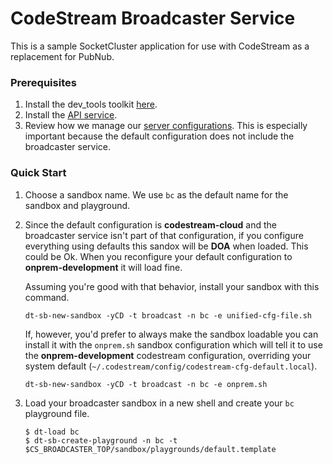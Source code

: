 # CodeStream Broadcaster Service

This is a sample SocketCluster application for use with CodeStream
as a replacement for PubNub.

### Prerequisites
1. Install the dev_tools toolkit
   [here](https://github.com/teamcodestream/dev_tools).
1. Install the [API service](https://github.com/teamcodestream/api_service).
1. Review how we manage our [server configurations](README.unified-cfg-file.md).
   This is especially important because the default configuration does not
   include the broadcaster service.

### Quick Start

1. Choose a sandbox name. We use `bc` as the default name for the sandbox and
   playground.

1. Since the default configuration is **codestream-cloud** and the broadcaster
   service isn't part of that configuration, if you configure everything using
   defaults this sandox will be **DOA** when loaded. This could be Ok. When you
   reconfigure your default configuration to **onprem-development** it will load
   fine.

   Assuming you're good with that behavior, install your sandbox with this command.
	```
	dt-sb-new-sandbox -yCD -t broadcast -n bc -e unified-cfg-file.sh
	```
   If, however, you'd prefer to always make the sandbox loadable you can install
   it with the `onprem.sh` sandbox configuration which will tell it to use the
   **onprem-development** codestream configuration, overriding your system
   default (`~/.codestream/config/codestream-cfg-default.local`).
	```
	dt-sb-new-sandbox -yCD -t broadcast -n bc -e onprem.sh
	```

1. Load your broadcaster sandbox in a new shell and create your `bc` playground
   file.
	```
	$ dt-load bc
	$ dt-sb-create-playground -n bc -t $CS_BROADCASTER_TOP/sandbox/playgrounds/default.template
	```

